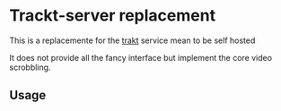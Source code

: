Trackt-server replacement
=========================

This is a replacemente for the [trakt](http://trakt.tv) service mean to be self hosted

It does not provide all the fancy interface but implement the core video scrobbling.

Usage
-----

